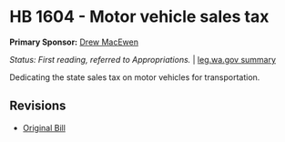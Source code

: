 # HB 1604 - Motor vehicle sales tax
**Primary Sponsor:** [Drew MacEwen](/person/leg/drew.macewen.md)

*Status: First reading, referred to Appropriations.* | [leg.wa.gov summary](https://app.leg.wa.gov/billsummary?BillNumber=1604&Year=2021)

Dedicating the state sales tax on motor vehicles for transportation.

## Revisions
* [Original Bill](1/)